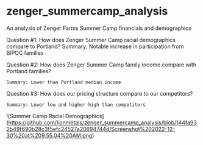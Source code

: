 # zenger_summercamp_analysis
An analysis of Zenger Farms Summer Camp financials and demographics 

Question #1: How does Zenger Summer Camp racial demographics compare to Portland?
Summary: Notable increase in participation from BIPOC families

Question #2: How does Zenger Summer Camp family income compare with Portland families?

	Summary: Lower than Portland median income

Question #3: How does our pricing structure compare to our competitors?

	Summary: Lower low and higher high than competitors
  
 ![Summer Camp Racial Demographics] (https://github.com/lionmetals/zenger_summercamp_analysis/blob/144fa932b49f690b28c3f5efc24527a20694744d/Screenshot%202022-12-30%20at%209.55.04%20AM.png)
